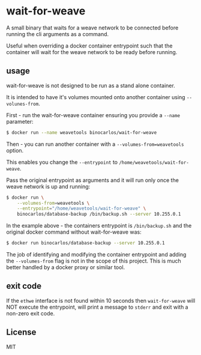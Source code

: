 # wait-for-weave

A small binary that waits for a weave network to be connected before running the cli arguments as a command.

Useful when overriding a docker container entrypoint such that the container will wait for the weave network to be ready before running.

## usage

wait-for-weave is not designed to be run as a stand alone container.

It is intended to have it's volumes mounted onto another container using `--volunes-from`.

First - run the wait-for-weave container ensuring you provide a `--name` parameter:

```bash
$ docker run --name weavetools binocarlos/wait-for-weave
```

Then - you can run another container with a `--volumes-from=weavetools` option.

This enables you change the `--entrypoint` to `/home/weavetools/wait-for-weave`.

Pass the original entrypoint as arguments and it will run only once the weave network is up and running:

```bash
$ docker run \
    --volumes-from=weavetools \
    --entrypoint="/home/weavetools/wait-for-weave" \
    binocarlos/database-backup /bin/backup.sh --server 10.255.0.1
```

In the example above - the containers entrypoint is `/bin/backup.sh` and the original docker command without wait-for-weave was:

```bash
$ docker run binocarlos/database-backup --server 10.255.0.1
```

The job of identifying and modifying the container entrypoint and adding the `--volumes-from` flag is not in the scope of this project.  This is much better handled by a docker proxy or similar tool.

## exit code

If the `ethwe` interface is not found within 10 seconds then `wait-for-weave` will NOT execute the entrypoint, will print a message to `stderr` and exit with a non-zero exit code.

## License

MIT
